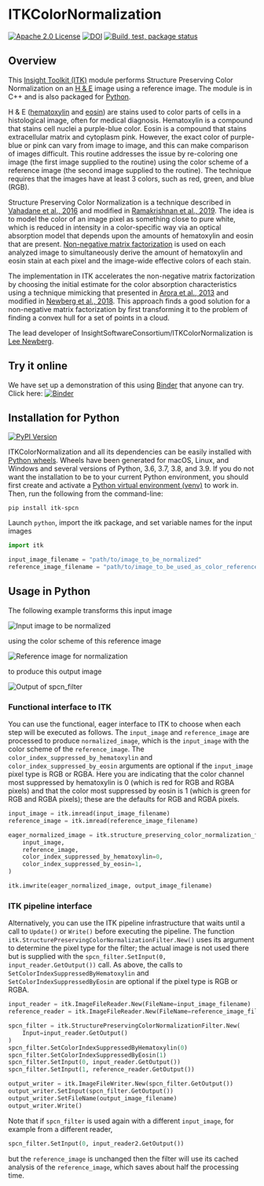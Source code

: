 # ITKColorNormalization

[![Apache 2.0 License](https://img.shields.io/badge/License-Apache%202.0-blue.svg)](https://github.com/InsightSoftwareConsortium/ITKColorNormalization/blob/master/LICENSE) [![DOI](https://zenodo.org/badge/263648073.svg)](https://zenodo.org/badge/latestdoi/263648073) [![Build, test, package status](https://github.com/InsightSoftwareConsortium/ITKColorNormalization/workflows/Build,%20test,%20package/badge.svg)](https://github.com/InsightSoftwareConsortium/ITKColorNormalization/actions?query=workflow%3A%22Build%2C+test%2C+package%22)

## Overview

This [Insight Toolkit (ITK)](https://itk.org/) module performs Structure Preserving Color Normalization on an [H & E](https://en.wikipedia.org/wiki/H%26E_stain) image using a reference image.  The module is in C++ and is also packaged for [Python](https://www.python.org/).

H & E ([hematoxylin](https://en.wikipedia.org/wiki/Haematoxylin) and [eosin](https://en.wikipedia.org/wiki/Eosin)) are stains used to color parts of cells in a histological image, often for medical diagnosis.  Hematoxylin is a compound that stains cell nuclei a purple-blue color.  Eosin is a compound that stains extracellular matrix and cytoplasm pink.  However, the exact color of purple-blue or pink can vary from image to image, and this can make comparison of images difficult.  This routine addresses the issue by re-coloring one image (the first image supplied to the routine) using the color scheme of a reference image (the second image supplied to the routine).  The technique requires that the images have at least 3 colors, such as red, green, and blue (RGB).

Structure Preserving Color Normalization is a technique described in [Vahadane et al., 2016](https://doi.org/10.1109/TMI.2016.2529665) and modified in [Ramakrishnan et al., 2019](https://arxiv.org/abs/1901.03088).  The idea is to model the color of an image pixel as something close to pure white, which is reduced in intensity in a color-specific way via an optical absorption model that depends upon the amounts of hematoxylin and eosin that are present.  [Non-negative matrix factorization](https://en.wikipedia.org/wiki/Non-negative_matrix_factorization) is used on each analyzed image to simultaneously derive the amount of hematoxylin and eosin stain at each pixel and the image-wide effective colors of each stain.

The implementation in ITK accelerates the non-negative matrix factorization by choosing the initial estimate for the color absorption characteristics using a technique mimicking that presented in [Arora et al., 2013](http://proceedings.mlr.press/v28/arora13.html) and modified in [Newberg et al., 2018](https://doi.org/10.1371/journal.pone.0193067).  This approach finds a good solution for a non-negative matrix factorization by first transforming it to the problem of finding a convex hull for a set of points in a cloud.

The lead developer of InsightSoftwareConsortium/ITKColorNormalization is [Lee Newberg](https://github.com/Leengit/).

## Try it online

We have set up a demonstration of this using [Binder](www.mybinder.org) that anyone can try.  Click here: [![Binder](https://mybinder.org/badge_logo.svg)](https://mybinder.org/v2/gh/InsightSoftwareConsortium/ITKColorNormalization/master?filepath=examples%2FITKColorNormalization.ipynb)

## Installation for Python

[![PyPI Version](https://img.shields.io/pypi/v/itk-spcn.svg)](https://pypi.python.org/pypi/itk-spcn)

ITKColorNormalization and all its dependencies can be easily installed with [Python wheels](https://blog.kitware.com/itk-is-on-pypi-pip-install-itk-is-here/).  Wheels have been generated for macOS, Linux, and Windows and several versions of Python, 3.6, 3.7, 3.8, and 3.9.  If you do not want the installation to be to your current Python environment, you should first create and activate a [Python virtual environment (venv)](https://docs.python.org/3/tutorial/venv.html) to work in.  Then, run the following from the command-line:

```shell-script
pip install itk-spcn
```

Launch `python`, import the itk package, and set variable names for the input images

```python
import itk

input_image_filename = "path/to/image_to_be_normalized"
reference_image_filename = "path/to/image_to_be_used_as_color_reference"
```

## Usage in Python

The following example transforms this input image

![Input image to be normalized](https://data.kitware.com/api/v1/file/57718cc48d777f1ecd8a883f/download)

using the color scheme of this reference image

![Reference image for normalization](https://data.kitware.com/api/v1/file/576ad39b8d777f1ecd6702f2/download)

to produce this output image

![Output of spcn_filter](https://data.kitware.com/api/v1/file/5ed685d89014a6d84e9bc6f0/download)

### Functional interface to ITK

You can use the functional, eager interface to ITK to choose when each step will be executed as follows.  The `input_image` and `reference_image` are processed to produce `normalized_image`, which is the `input_image` with the color scheme of the `reference_image`.  The `color_index_suppressed_by_hematoxylin` and `color_index_suppressed_by_eosin` arguments are optional if the `input_image` pixel type is RGB or RGBA.  Here you are indicating that the color channel most suppressed by hematoxylin is 0 (which is red for RGB and RGBA pixels) and that the color most suppressed by eosin is 1 (which is green for RGB and RGBA pixels)\; these are the defaults for RGB and RGBA pixels.

```python
input_image = itk.imread(input_image_filename)
reference_image = itk.imread(reference_image_filename)

eager_normalized_image = itk.structure_preserving_color_normalization_filter(
    input_image,
    reference_image,
    color_index_suppressed_by_hematoxylin=0,
    color_index_suppressed_by_eosin=1,
)

itk.imwrite(eager_normalized_image, output_image_filename)
```

### ITK pipeline interface

Alternatively, you can use the ITK pipeline infrastructure that waits until a call to `Update()` or `Write()` before executing the pipeline.  The function `itk.StructurePreservingColorNormalizationFilter.New()` uses its argument to determine the pixel type for the filter\; the actual image is not used there but is supplied with the `spcn_filter.SetInput(0, input_reader.GetOutput())` call.  As above, the calls to `SetColorIndexSuppressedByHematoxylin` and `SetColorIndexSuppressedByEosin` are optional if the pixel type is RGB or RGBA.

```python
input_reader = itk.ImageFileReader.New(FileName=input_image_filename)
reference_reader = itk.ImageFileReader.New(FileName=reference_image_filename)

spcn_filter = itk.StructurePreservingColorNormalizationFilter.New(
    Input=input_reader.GetOutput()
)
spcn_filter.SetColorIndexSuppressedByHematoxylin(0)
spcn_filter.SetColorIndexSuppressedByEosin(1)
spcn_filter.SetInput(0, input_reader.GetOutput())
spcn_filter.SetInput(1, reference_reader.GetOutput())

output_writer = itk.ImageFileWriter.New(spcn_filter.GetOutput())
output_writer.SetInput(spcn_filter.GetOutput())
output_writer.SetFileName(output_image_filename)
output_writer.Write()
```

Note that if `spcn_filter` is used again with a different `input_image`, for example from a different reader,

```python
spcn_filter.SetInput(0, input_reader2.GetOutput())
```

but the `reference_image` is unchanged then the filter will use its cached analysis of the `reference_image`, which saves about half the processing time.
